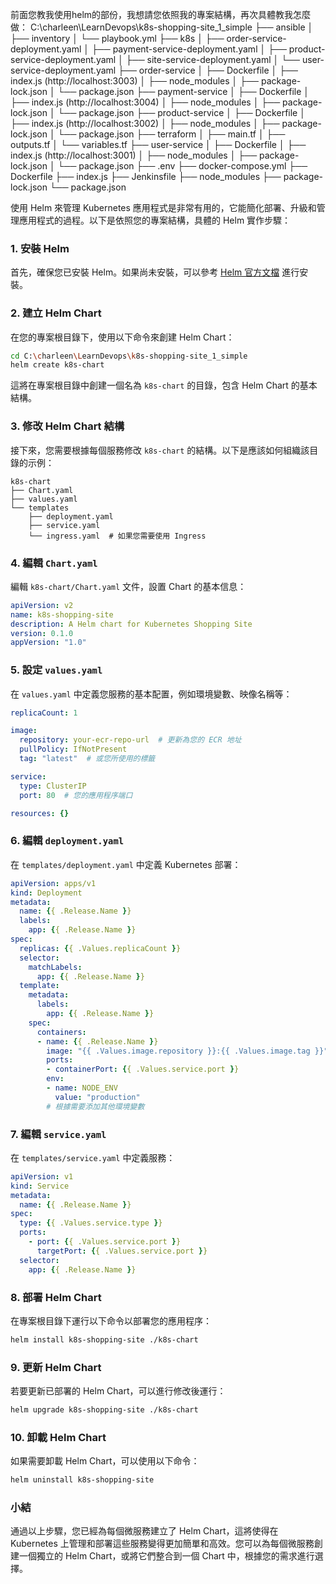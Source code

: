 前面您教我使用helm的部份，我想請您依照我的專案結構，再次具體教我怎麼做：
C:\charleen\LearnDevops\k8s-shopping-site_1_simple
├── ansible
│   ├── inventory
│   └── playbook.yml
├── k8s
│   ├── order-service-deployment.yaml
│   ├── payment-service-deployment.yaml
│   ├── product-service-deployment.yaml
│   ├── site-service-deployment.yaml
│   └── user-service-deployment.yaml
├── order-service
│   ├── Dockerfile
│   ├── index.js (http://localhost:3003)
│   ├── node_modules
│   ├── package-lock.json
│   └── package.json
├── payment-service
│   ├── Dockerfile
│   ├── index.js (http://localhost:3004)
│   ├── node_modules
│   ├── package-lock.json
│   └── package.json
├── product-service
│   ├── Dockerfile
│   ├── index.js (http://localhost:3002)
│   ├── node_modules
│   ├── package-lock.json
│   └── package.json
├── terraform
│   ├── main.tf
│   ├── outputs.tf
│   └── variables.tf
├── user-service
│   ├── Dockerfile
│   ├── index.js (http://localhost:3001)
│   ├── node_modules
│   ├── package-lock.json
│   └── package.json
├── .env
├── docker-compose.yml
├── Dockerfile
├── index.js
├── Jenkinsfile
├── node_modules
├── package-lock.json
└── package.json

使用 Helm 來管理 Kubernetes 應用程式是非常有用的，它能簡化部署、升級和管理應用程式的過程。以下是依照您的專案結構，具體的 Helm 實作步驟：

### 1. 安裝 Helm

首先，確保您已安裝 Helm。如果尚未安裝，可以參考 [Helm 官方文檔](https://helm.sh/docs/intro/install/) 進行安裝。

### 2. 建立 Helm Chart

在您的專案根目錄下，使用以下命令來創建 Helm Chart：

```bash
cd C:\charleen\LearnDevops\k8s-shopping-site_1_simple
helm create k8s-chart
```

這將在專案根目錄中創建一個名為 `k8s-chart` 的目錄，包含 Helm Chart 的基本結構。

### 3. 修改 Helm Chart 結構

接下來，您需要根據每個服務修改 `k8s-chart` 的結構。以下是應該如何組織該目錄的示例：

```plaintext
k8s-chart
├── Chart.yaml
├── values.yaml
└── templates
    ├── deployment.yaml
    ├── service.yaml
    └── ingress.yaml  # 如果您需要使用 Ingress
```

### 4. 編輯 `Chart.yaml`

編輯 `k8s-chart/Chart.yaml` 文件，設置 Chart 的基本信息：

```yaml
apiVersion: v2
name: k8s-shopping-site
description: A Helm chart for Kubernetes Shopping Site
version: 0.1.0
appVersion: "1.0"
```

### 5. 設定 `values.yaml`

在 `values.yaml` 中定義您服務的基本配置，例如環境變數、映像名稱等：

```yaml
replicaCount: 1

image:
  repository: your-ecr-repo-url  # 更新為您的 ECR 地址
  pullPolicy: IfNotPresent
  tag: "latest"  # 或您所使用的標籤

service:
  type: ClusterIP
  port: 80  # 您的應用程序端口

resources: {}
```

### 6. 編輯 `deployment.yaml`

在 `templates/deployment.yaml` 中定義 Kubernetes 部署：

```yaml
apiVersion: apps/v1
kind: Deployment
metadata:
  name: {{ .Release.Name }}
  labels:
    app: {{ .Release.Name }}
spec:
  replicas: {{ .Values.replicaCount }}
  selector:
    matchLabels:
      app: {{ .Release.Name }}
  template:
    metadata:
      labels:
        app: {{ .Release.Name }}
    spec:
      containers:
      - name: {{ .Release.Name }}
        image: "{{ .Values.image.repository }}:{{ .Values.image.tag }}"
        ports:
        - containerPort: {{ .Values.service.port }}
        env:
        - name: NODE_ENV
          value: "production"
        # 根據需要添加其他環境變數
```

### 7. 編輯 `service.yaml`

在 `templates/service.yaml` 中定義服務：

```yaml
apiVersion: v1
kind: Service
metadata:
  name: {{ .Release.Name }}
spec:
  type: {{ .Values.service.type }}
  ports:
    - port: {{ .Values.service.port }}
      targetPort: {{ .Values.service.port }}
  selector:
    app: {{ .Release.Name }}
```

### 8. 部署 Helm Chart

在專案根目錄下運行以下命令以部署您的應用程序：

```bash
helm install k8s-shopping-site ./k8s-chart
```

### 9. 更新 Helm Chart

若要更新已部署的 Helm Chart，可以進行修改後運行：

```bash
helm upgrade k8s-shopping-site ./k8s-chart
```

### 10. 卸載 Helm Chart

如果需要卸載 Helm Chart，可以使用以下命令：

```bash
helm uninstall k8s-shopping-site
```

### 小結

通過以上步驟，您已經為每個微服務建立了 Helm Chart，這將使得在 Kubernetes 上管理和部署這些服務變得更加簡單和高效。您可以為每個微服務創建一個獨立的 Helm Chart，或將它們整合到一個 Chart 中，根據您的需求進行選擇。